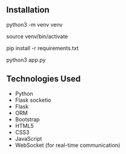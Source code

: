 ## Installation 

python3 -m venv venv

source venv/bin/activate

pip install -r requirements.txt

python3 app.py

## Technologies Used

- Python
- Flask socketio
- Flask
- ORM 
- Bootstrap
- HTML5
- CSS3
- JavaScript
- WebSocket (for real-time communication)
